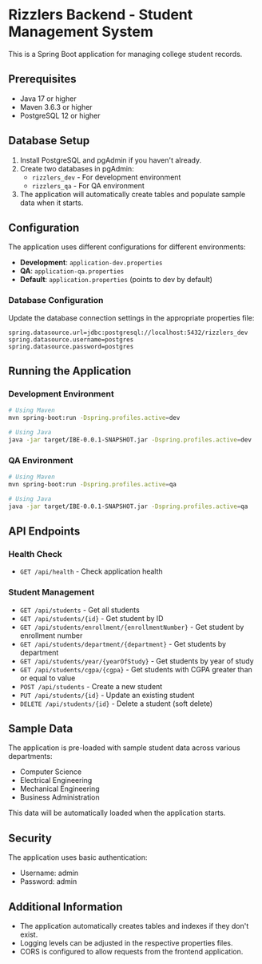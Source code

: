 # Rizzlers Backend - Student Management System

This is a Spring Boot application for managing college student records.

## Prerequisites

- Java 17 or higher
- Maven 3.6.3 or higher
- PostgreSQL 12 or higher

## Database Setup

1. Install PostgreSQL and pgAdmin if you haven't already.
2. Create two databases in pgAdmin:
   - `rizzlers_dev` - For development environment
   - `rizzlers_qa` - For QA environment
3. The application will automatically create tables and populate sample data when it starts.

## Configuration

The application uses different configurations for different environments:

- **Development**: `application-dev.properties`
- **QA**: `application-qa.properties`
- **Default**: `application.properties` (points to dev by default)

### Database Configuration

Update the database connection settings in the appropriate properties file:

```properties
spring.datasource.url=jdbc:postgresql://localhost:5432/rizzlers_dev
spring.datasource.username=postgres
spring.datasource.password=postgres
```

## Running the Application

### Development Environment

```bash
# Using Maven
mvn spring-boot:run -Dspring.profiles.active=dev

# Using Java
java -jar target/IBE-0.0.1-SNAPSHOT.jar -Dspring.profiles.active=dev
```

### QA Environment

```bash
# Using Maven
mvn spring-boot:run -Dspring.profiles.active=qa

# Using Java
java -jar target/IBE-0.0.1-SNAPSHOT.jar -Dspring.profiles.active=qa
```

## API Endpoints

### Health Check
- `GET /api/health` - Check application health

### Student Management
- `GET /api/students` - Get all students
- `GET /api/students/{id}` - Get student by ID
- `GET /api/students/enrollment/{enrollmentNumber}` - Get student by enrollment number
- `GET /api/students/department/{department}` - Get students by department
- `GET /api/students/year/{yearOfStudy}` - Get students by year of study
- `GET /api/students/cgpa/{cgpa}` - Get students with CGPA greater than or equal to value
- `POST /api/students` - Create a new student
- `PUT /api/students/{id}` - Update an existing student
- `DELETE /api/students/{id}` - Delete a student (soft delete)

## Sample Data

The application is pre-loaded with sample student data across various departments:
- Computer Science
- Electrical Engineering
- Mechanical Engineering
- Business Administration

This data will be automatically loaded when the application starts.

## Security

The application uses basic authentication:
- Username: admin
- Password: admin

## Additional Information

- The application automatically creates tables and indexes if they don't exist.
- Logging levels can be adjusted in the respective properties files.
- CORS is configured to allow requests from the frontend application. 